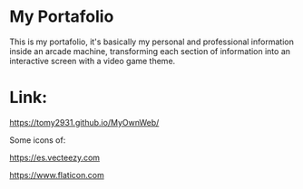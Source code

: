 # My Portafolio

This is my portafolio, it's basically my personal and professional information inside an arcade machine, transforming each section of information into an interactive screen with a video game theme.

# Link:

https://tomy2931.github.io/MyOwnWeb/


Some icons of:

https://es.vecteezy.com

https://www.flaticon.com


